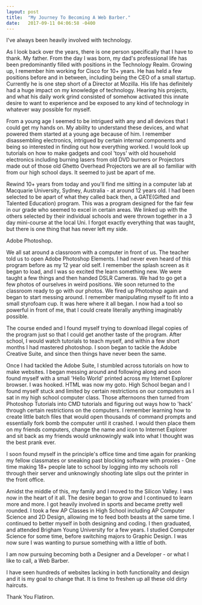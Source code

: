 ```yaml
---
layout: post
title:  "My Journey To Becoming A Web Barber."
date:   2017-09-11 04:06:58 -0400
---
```



I've always been heavily involved with technology. 

As I look back over the years, there is one person specifically that I have to thank. My father. From the day I was born, my dad's professional life has been predominantly filled with positions in the Technology Realm. Growing up, I remember him working for Cisco for 10+ years. He has held a few positions before and in between, including being the CEO of a small startup. Currently he is one step short of a Director at Mozilla. His life has definitely had a huge impact on my knowledge of technology. Hearing his projects, and what his daily work grind consisted of somehow activated this innate desire to want to experience and be exposed to any kind of technology in whatever way possible for myself.

From a young age I seemed to be intrigued with any and all devices that I could get my hands on. My ability to understand these devices, and what powered them started at a young age because of him. I remember disassembling electronics, intrigued by certain internal components and being so interested in finding out how everything worked. I would look up tutorials on how to make gadgets and cool 'toys' with old household electronics including burning lasers from old DVD burners or Projectors made out of those old Ghetto Overhead Projectors we are all so familiar with from our high school days. It seemed to just be apart of me. 

Rewind 10+ years from today and you'll find me sitting in a computer lab at Macquarie University, Sydney, Australia - at around 12 years old. I had been selected to be apart of what they called back then, a GATE(Gifted and Talented Education) program. This was a program designed for the fair few in our grade who seemed to excel in certain areas. We linked up with the others selected by their individual schools and were thrown together in a 3 day mini-course at the local Uni. I forgot exactly everything that was taught, but there is one thing that has never left my side. 

Adobe Photoshop.

We all sat around a classroom with a computer in front of us. The teacher told us to open Adobe Photoshop Elements. I had never even heard of this program before as my 12 year old self. I remember the splash screen as it began to load, and I was so excited the learn something new. We were taught a few things and then handed DSLR Cameras. We had to go get a few photos of ourselves in weird positions. We soon returned to the classroom ready to go with our photos. We fired up Photoshop again and began to start messing around. I remember manipulating myself to fit into a small styrofoam cup. It was here where it all began. I now had a tool so powerful in front of me, that I could create literally anything imaginably possible. 

The course ended and I found myself trying to download illegal copies of the program just so that I could get another taste of the program. After school, I would watch tutorials to teach myself, and within a few short months I had mastered photoshop. I soon began to tackle the Adobe Creative Suite, and since then things have never been the same.

Once I had tackled the Adobe Suite, I stumbled across tutorials on how to make websites. I began messing around and following along and soon found myself with a small 'Hello World' printed across my Internet Explorer browser. I was hooked. HTML was now my goto. High School began and I found myself stuck and limited by certain restrictions on our computers as I sat in my high school computer class. Those afternoons then turned from Photoshop Tutorials into CMD tutorials and figuring out ways how to 'hack' through certain restrictions on the computers. I remember learning how to create little batch files that would open thousands of command prompts and essentially fork bomb the computer until it crashed. I would then place them on my friends computers, change the name and icon to Internet Explorer and sit back as my friends would unknowingly walk into what I thought was the best prank ever.

I soon found myself in the principle's office time and time again for pranking my fellow classmates or sneaking past blocking software with proxies - One time making 18+ people late to school by logging into my schools roll through their server and unknowingly shooting late slips out the printer in the front office.

Amidst the middle of this, my family and I moved to the Silicon Valley. I was now in the heart of it all.  The desire began to grow and I continued to learn more and more. I got heavily involved in sports and became pretty well rounded. I took a few AP Classes in High School including AP Computer Science and 2D Design, allowing me to feed both beasts at the same time. I continued to better myself in both designing and coding. I then graduated, and attended Brigham Young University for a few years. I studied Computer Science for some time, before switching majors to Graphic Design. I was now sure I was wanting to pursue something with a little of both.

I am now pursuing becoming both a Designer and a Developer - or what I like to call, a Web Barber.

I have seen hundreds of websites lacking in both functionality and design and it is my goal to change that. It is time to freshen up all these old dirty haircuts.

Thank You Flatiron.
